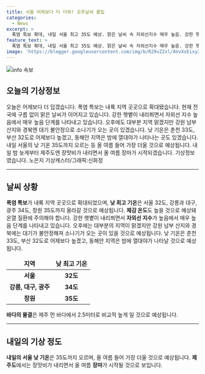 ```yaml
---
title: 서울 어제보다 더 더워! 오후날씨 꿀팁
categories:
  - News
excerpt: >
  폭염 특보 확대, 내일 서울 최고 35도 예상. 맑은 날씨 속 자외선지수 매우 높음. 강한 햇볕으로 온열 질환 주의. 지역별 날씨 예보와 장마 시작은 어떻게될까?
feature_text: >
  폭염 특보 확대, 내일 서울 최고 35도 예상. 맑은 날씨 속 자외선지수 매우 높음. 강한 햇볕으로 온열 질환 주의. 지역별 날씨 예보와 장마 시작은 어떻게될까?
image: 'https://blogger.googleusercontent.com/img/b/R29vZ2xl/AVvXsEixyZcFfHzMRdzZMjFBmAUKJYCLCGyLL1o632UiGVXcaFdKo_bkvkuCioo0uUKlGfBVcT3P84aROyZIXSBEx3Aw5nCQ3pTgDom1WDC4m8eifvWiAmWEEVb4x6G_l8C0QH225ldMjyaFvpxGEBGNO37VmDTDMHGhJPq73UglMfDca1-0aw/s1600/blogspot.png'
---
```


<p><img src="https://blogger.googleusercontent.com/img/b/R29vZ2xl/AVvXsEixyZcFfHzMRdzZMjFBmAUKJYCLCGyLL1o632UiGVXcaFdKo_bkvkuCioo0uUKlGfBVcT3P84aROyZIXSBEx3Aw5nCQ3pTgDom1WDC4m8eifvWiAmWEEVb4x6G_l8C0QH225ldMjyaFvpxGEBGNO37VmDTDMHGhJPq73UglMfDca1-0aw/s1600/blogspot.png" alt="info 속보" /></p>

<h2 data-ke-size="size26">오늘의 기상정보</h2>

<p data-ke-size="size16">오늘은 어제보다 더 덥겠습니다. 폭염 특보는 내륙 지역 곳곳으로 확대됐습니다. 현재 전국에 구름 없이 맑은 날씨가 이어지고 있습니다. 강한 햇볕이 내리쬐면서 자외선 지수 높음에서 매우 높음 단계를 나타내고 있습니다. 오후에도 대부분 지역 맑겠지만 강원 남부 산지와 경북엔 대기 불안정으로 소나기가 오는 곳이 있겠습니다. 낮 기온은 춘천 33도, 부산 32도로 어제보다 높겠고, 동해안 지역은 밤에 열대야가 나타나는 곳도 있겠습니다. 내일 서울의 낮 기온 35도까지 오르는 등 올 여름 들어 가장 더울 것으로 예상됩니다. 내일 밤 늦게부터 제주도엔 장맛비가 내리면서 올 여름 장마가 시작되겠습니다. 기상정보였습니다. 노은지 기상캐스터/그래픽:신화정</p>

<hr>

<h2 data-ke-size="size26">날씨 상황</h2>

<p data-ke-size="size16"><b>폭염 특보</b>가 내륙 지역 곳곳으로 확대되었으며, <b>낮 최고 기온</b>은 서울 32도, 강릉과 대구, 광주 34도, 창원 35도까지 올라갈 것으로 예상됩니다. <b>체감 온도</b>도 높을 것으로 예상돼 온열 질환에 주의해야 합니다. 강한 햇볕이 내리쬐면서 <b>자외선 지수</b>가 높음에서 매우 높음 단계를 나타내고 있습니다. 오후에는 대부분의 지역이 맑겠지만 강원 남부 산지와 경북에는 대기가 불안정해져 소나기가 오는 곳이 있을 것으로 예상됩니다. 낮 기온은 춘천 33도, 부산 32도로 어제보다 높겠고, 동해안 지역은 밤에 열대야가 나타날 것으로 예상됩니다.</p>

<table>
<thead>
<tr>
<td style="text-align: center; height: 17px;"><b>지역</b></td>
<td style="text-align: center; height: 17px;"><b>낮 최고 기온</b></td>
</tr>
</thead>
<tbody>
<tr>
<td style="text-align: center; height: 17px;"><b>서울</b></td>
<td style="text-align: center; height: 17px;"><b>32도</b></td>
</tr>
<tr>
<td style="text-align: center; height: 17px;"><b>강릉, 대구, 광주</b></td>
<td style="text-align: center; height: 17px;"><b>34도</b></td>
</tr>
<tr>
<td style="text-align: center; height: 17px;"><b>창원</b></td>
<td style="text-align: center; height: 17px;"><b>35도</b></td>
</tr>
</tbody>
</table>

<p data-ke-size="size16"><b>바다의 물결</b>은 제주 먼 바다에서 2.5미터로 비교적 높게 일 것으로 예상됩니다.</p>

<hr>

<h2 data-ke-size="size26">내일의 기상 정도</h2>

<p data-ke-size="size16"><b>내일의 서울 낮 기온</b>은 35도까지 오르며, 올 여름 들어 가장 더울 것으로 예상됩니다. <b>제주도</b>에서는 장맛비가 내리면서 올 여름 <b>장마</b>가 시작될 것으로 보입니다.</p>

